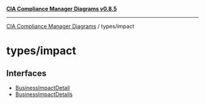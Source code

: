 [**CIA Compliance Manager Diagrams v0.8.5**](../../README.md)

***

[CIA Compliance Manager Diagrams](../../modules.md) / types/impact

# types/impact

## Interfaces

- [BusinessImpactDetail](interfaces/BusinessImpactDetail.md)
- [BusinessImpactDetails](interfaces/BusinessImpactDetails.md)

